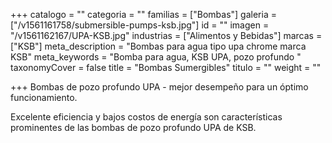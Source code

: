 +++
catalogo = ""
categoria = ""
familias = ["Bombas"]
galeria = ["/v1561161758/submersible-pumps-ksb.jpg"]
id = ""
imagen = "/v1561162167/UPA-KSB.jpg"
industrias = ["Alimentos y Bebidas"]
marcas = ["KSB"]
meta_description = "Bombas para agua tipo upa chrome marca KSB"
meta_keywords = "Bomba para agua, KSB UPA, pozo profundo "
taxonomyCover = false
title = "Bombas Sumergibles"
titulo = ""
weight = ""

+++
Bombas de pozo profundo UPA - mejor desempeño para un óptimo funcionamiento.

Excelente eficiencia y bajos costos de energía son características prominentes de las bombas de pozo profundo UPA de KSB.